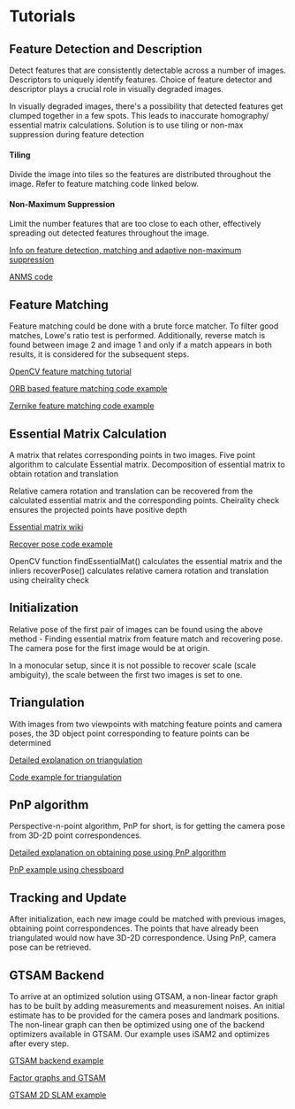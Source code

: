 # Tutorials

## Feature Detection and Description
Detect features that are consistently detectable across a number of images. 
Descriptors to uniquely identify features. Choice of feature detector and descriptor 
plays a crucial role in visually degraded images.

In visually degraded images, there's a possibility that detected features get
clumped together in a few spots. This leads to inaccurate homography/ essential matrix 
calculations. Solution is to use tiling or non-max suppression during feature detection

#### Tiling
Divide the image into tiles so the features are distributed throughout the image. 
Refer to feature matching code linked below.

#### Non-Maximum Suppression
Limit the number features that are too close to each other, 
effectively spreading out detected features throughout the image.

[Info on feature detection, matching and adaptive non-maximum suppression](http://www.cs.cornell.edu/courses/cs6670/2011sp/projects/p1/webpages/24/Project%201_Peng%20Chen.htm)

[ANMS code](https://github.com/BAILOOL/ANMS-Codes)

## Feature Matching

Feature matching could be done with a brute force matcher. To filter good matches, 
Lowe's ratio test is performed. Additionally, reverse match is found between image 2 
and image 1 and only if a match appears in both results, it is considered for the 
subsequent steps.

[OpenCV feature matching tutorial](https://docs.opencv.org/master/dc/dc3/tutorial_py_matcher.html)

[ORB based feature matching code example](../temp_test_scripts/orb_based_matching.ipynb)

[Zernike feature matching code example](../temp_test_scripts/zernike_matching.ipynb)

## Essential Matrix Calculation
A matrix that relates corresponding points in two images. Five point algorithm to 
calculate Essential matrix. Decomposition of essential matrix to obtain rotation 
and translation

Relative camera rotation and translation can be recovered from the calculated 
essential matrix and the corresponding points. Cheirality check ensures the 
projected points have positive depth

[Essential matrix wiki](https://en.wikipedia.org/wiki/Essential_matrix)

[Recover pose code example](../temp_test_scripts/recover_pose_test.py)

OpenCV function findEssentialMat() calculates the essential matrix and the inliers
recoverPose() calculates relative camera rotation and translation using cheirality check

## Initialization
Relative pose of the first pair of images can be found using the above method - 
Finding essential matrix from feature match and recovering pose. The 
camera pose for the first image would be at origin.

In a monocular setup, since it is not possible to recover scale (scale ambiguity), 
the scale between the first two images is set to one.

## Triangulation
With images from two viewpoints with matching feature points and camera poses, the 
3D object point corresponding to feature points can be determined

[Detailed explanation on triangulation](http://www.cs.cmu.edu/~16385/s17/Slides/11.4_Triangulation.pdf)

[Code example for triangulation](../temp_test_scripts/triangulation_test.py)

## PnP algorithm
Perspective-n-point algorithm, PnP for short, is for getting the camera 
pose from 3D-2D point correspondences. 

[Detailed explanation on obtaining pose using PnP algorithm](https://docs.opencv.org/4.5.2/dc/d2c/tutorial_real_time_pose.html)

[PnP example using chessboard](../temp_test_scripts/pnp_example_using_chessboard_points.py)
## Tracking and Update
After initialization, each new image could be matched with previous images, obtaining 
point correspondences. The points that have already been triangulated would now have 3D-2D 
correspondence. Using PnP, camera pose can be retrieved.

## GTSAM Backend
To arrive at an optimized solution using GTSAM, a non-linear factor graph has to 
be built by adding measurements and measurement noises. An initial estimate has to 
be provided for the camera poses and landmark positions. The non-linear graph can then 
be optimized using one of the backend optimizers available in GTSAM. Our example uses 
iSAM2 and optimizes after every step.

[GTSAM backend example](../temp_test_scripts/VisualISAM2withWrapper_Example.py)

[Factor graphs and GTSAM](https://gtsam.org/tutorials/intro.html)

[GTSAM 2D SLAM example](http://docs.ros.org/en/melodic/api/gtsam/html/Pose2SLAMExample_8py_source.html)
